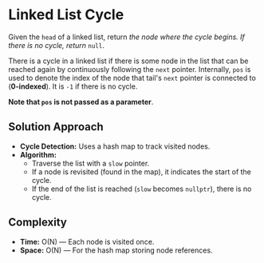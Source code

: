 # Linked List Cycle

Given the `head` of a linked list, return *the node where the cycle begins. If there is no cycle, return* `null`.

There is a cycle in a linked list if there is some node in the list that can be reached again by continuously following the `next` pointer. Internally, `pos` is used to denote the index of the node that tail's `next` pointer is connected to (**0-indexed**). It is `-1` if there is no cycle.

**Note that `pos` is not passed as a parameter**.

## Solution Approach

- **Cycle Detection:** Uses a hash map to track visited nodes.
- **Algorithm:**
  - Traverse the list with a `slow` pointer.
  - If a node is revisited (found in the map), it indicates the start of the cycle.
  - If the end of the list is reached (`slow` becomes `nullptr`), there is no cycle.

## Complexity

- **Time:** O(N) — Each node is visited once.
- **Space:** O(N) — For the hash map storing node references.
